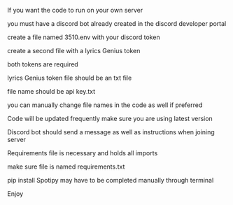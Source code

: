 If you want the code to run on your own server

you must have a discord bot already created in the discord developer portal

create a file named 3510.env with your discord token

create a second file with a lyrics Genius token 

both tokens are required

lyrics Genius token file should be an txt file

file name should be api key.txt

you can manually change file names in the code as well if preferred

Code will be updated frequently make sure you are using latest version 

Discord bot should send a message as well as instructions when joining server

Requirements file is necessary and holds all imports 

make sure file is named requirements.txt

pip install Spotipy may have to be completed manually through terminal

Enjoy

